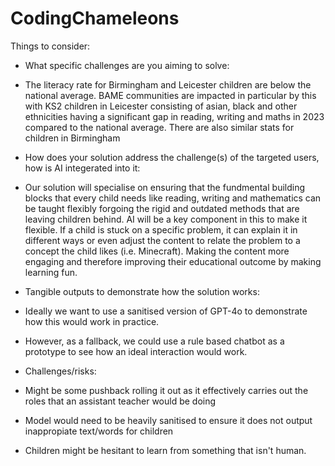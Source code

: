 # CodingChameleons


Things to consider:

- What specific challenges are you aiming to solve:
- The literacy rate for Birmingham and Leicester children are below the national average. BAME communities are impacted in particular by this with KS2 children in Leicester consisting of asian, black and other ethnicities having a significant gap in reading, writing and maths in 2023 compared to the national average. There are also similar stats for children in Birmingham


- How does your solution address the challenge(s) of the targeted users, how is AI integerated into it:
- Our solution will specialise on ensuring that the fundmental building blocks that every child needs like reading, writing and mathematics can be taught flexibly forgoing the rigid and outdated methods that are leaving children behind. AI will be a key component in this to make it flexible. If a child is stuck on a specific problem, it can explain it in different ways or even adjust the content to relate the problem to a concept the child likes (i.e. Minecraft). Making the content more engaging and therefore improving their educational outcome by making learning fun.

- Tangible outputs to demonstrate how the solution works:
- Ideally we want to use a sanitised version of GPT-4o to demonstrate how this would work in practice.
- However, as a fallback, we could use a rule based chatbot as a prototype to see how an ideal interaction would work.


- Challenges/risks:
- Might be some pushback rolling it out as it effectively carries out the roles that an assistant teacher would be doing
- Model would need to be heavily sanitised to ensure it does not output inappropiate text/words for children
- Children might be hesitant to learn from something that isn't human.
